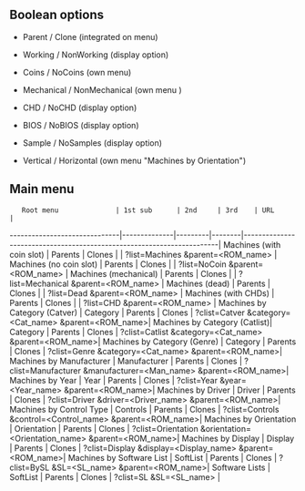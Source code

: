 ## Boolean options ##

 * Parent / Clone (integrated on menu)

 * Working / NonWorking (display option)

 * Coins / NoCoins (own menu)

 * Mechanical / NonMechanical (own menu )
 
 * CHD / NoCHD (display option)
 
 * BIOS / NoBIOS (display option)
 
 * Sample / NoSamples (display option)
 
 * Vertical / Horizontal (own menu "Machines by Orientation")


## Main menu ##

       Root menu              | 1st sub      | 2nd     | 3rd    | URL                                                                   |
------------------------------|--------------|---------|--------|-----------------------------------------------------------------------|
Machines (with coin slot)     | Parents      | Clones  |        | ?list=Machines      &parent=<ROM_name>                                |
Machines (no coin slot)       | Parents      | Clones  |        | ?list=NoCoin        &parent=<ROM_name>                                |
Machines (mechanical)         | Parents      | Clones  |        | ?list=Mechanical    &parent=<ROM_name>                                |
Machines (dead)               | Parents      | Clones  |        | ?list=Dead          &parent=<ROM_name>                                |
Machines (with CHDs)          | Parents      | Clones  |        | ?list=CHD           &parent=<ROM_name>                                |
Machines by Category (Catver) | Category     | Parents | Clones | ?clist=Catver       &category=<Cat_name>            &parent=<ROM_name>|
Machines by Category (Catlist)| Category     | Parents | Clones | ?clist=Catlist      &category=<Cat_name>            &parent=<ROM_name>|
Machines by Category (Genre)  | Category     | Parents | Clones | ?clist=Genre        &category=<Cat_name>            &parent=<ROM_name>|
Machines by Manufacturer      | Manufacturer | Parents | Clones | ?clist=Manufacturer &manufacturer=<Man_name>        &parent=<ROM_name>|
Machines by Year              | Year         | Parents | Clones | ?clist=Year         &year=<Year_name>               &parent=<ROM_name>|
Machines by Driver            | Driver       | Parents | Clones | ?clist=Driver       &driver=<Driver_name>           &parent=<ROM_name>|
Machines by Control Type      | Controls     | Parents | Clones | ?clist=Controls     &control=<Control_name>         &parent=<ROM_name>|
Machines by Orientation       | Orientation  | Parents | Clones | ?clist=Orientation  &orientation=<Orientation_name> &parent=<ROM_name>|
Machines by Display           | Display      | Parents | Clones | ?clist=Display      &display=<Display_name>         &parent=<ROM_name>|
Machines by Software List     | SoftList     | Parents | Clones | ?clist=BySL         &SL=<SL_name>                   &parent=<ROM_name>|
Software Lists                | SoftList     | Parents | Clones | ?clist=SL           &SL=<SL_name>                                     |
